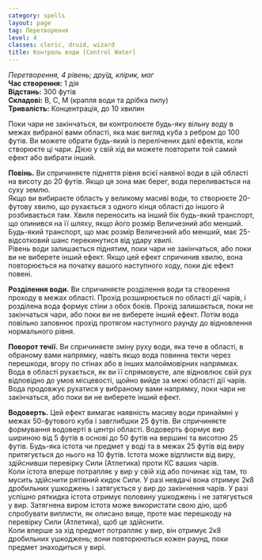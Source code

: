 ```yaml
---
category: spells
layout: page
tag: Перетворення
level: 4
classes: cleric, druid, wizard
title: Контроль води [Control Water]
---
```


_Перетворення, 4 рівень; друїд, клірик, маг_    
**Час створення:** 1 дія    
**Відстань:** 300 футів    
**Складові:** В, С, М (крапля води та дрібка пилу)    
**Тривалість:** Концентрація, до 10 хвилин     

Поки чари не закінчаться, ви контролюєте будь-яку вільну воду в межах вибраної вами області, яка має вигляд куба з ребром до 100 футів. Ви можете обрати будь-який із перелічених далі ефектів, коли створюєте ці чари. Дією у свій хід ви можете повторити той самий ефект або вибрати інший.    

**Повінь.** Ви спричиняєте підняття рівня всієї наявної води в цій області на висоту до 20 футів. Якщо ця зона має берег, вода переливається на суху землю.    
Якщо ви вибираєте область у великому масиві води, то створюєте 20-футову хвилю, що рухається з одного кінця області до іншого й розбивається там. Хвиля переносить на інший бік будь-який транспорт, що опинився на її шляху, якщо його розмір Величезний або менший. Будь-який транспорт, що має розмір Величезний або менший, має 25-відсотковий шанс перекинутися від удару хвилі.    
Рівень води залишається піднятим, поки чари не закінчаться, або поки ви не виберете інший ефект. Якщо цей ефект спричинив хвилю, вона повторюється на початку вашого наступного ходу, поки діє ефект повені.    

**Розділення води.** Ви спричиняєте розділення води та створення проходу в межах області. Прохід розширюється по області дії чарів, і розділена вода формує стіни з обох боків. Прохід залишається, поки не закінчаться чари, або поки ви не виберете інший ефект. Потім вода повільно заповнює прохід протягом наступного раунду до відновлення нормального рівня.    

**Поворот течії.** Ви спричиняєте зміну руху води, яка тече в області, в обраному вами напрямку, навіть якщо вода повинна текти через перешкоди, вгору по стінах або в інших малоймовірних напрямках. Вода в області рухається, як ви її спрямовуєте, але відновлює свій рух відповідно до умов місцевості, щойно вийде за межі області дії чарів. Вода продовжує рухатися у вибраному вами напрямку, поки чари не закінчаться, або поки ви не виберете інший ефект.    

**Водоверть.** Цей ефект вимагає наявність масиву води принаймні у межах 50-футового куба і завглибшки 25 футів. Ви спричиняєте формування водоверті в центрі області. Водоверть формує вир шириною від 5 футів в основі до 50 футів на вершині та висотою 25 футів. Будь-яка істота чи предмет у воді та в межах 25 футів від виру притягується до нього на 10 футів. Істота може відплисти від виру, здійснивши перевірку Сили (Атлетика) проти КС ваших чарів.    
Коли істота вперше потрапляє у вир у свій хід або починає хід там, то мусить здійснити рятівний кидок Сили. У разі невдачі вона отримує 2к8 дробильних ушкоджень і затягується у вир до закінчення чарів. У разі успішно ряткидка істота отримує половину ушкоджень і не затягується у вир. Затягнена виром істота може використати свою дію, щоб спробувати виплисти, як описано вище, проте має перешкоду на перевірку Сили (Атлетика), щоб це здійснити.    
Коли вперше за хід предмет потрапляє у вир, він отримує 2к8 дробильних ушкоджень; вони повторюються кожен раунд, поки предмет знаходиться у вирі. 
